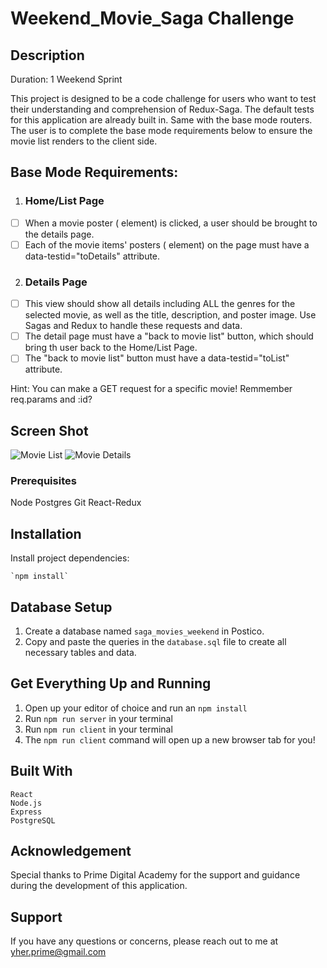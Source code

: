 # Weekend_Movie_Saga Challenge

## Description

Duration: 1 Weekend Sprint

This project is designed to be a code challenge for users who want to test their understanding and comprehension of Redux-Saga. The default tests for this application are already built in. Same with the base mode routers. The user is to complete the base mode requirements below to ensure the movie list renders to the client side.

## Base Mode Requirements:

1. ### Home/List Page

- [ ] When a movie poster (<img> element) is clicked, a user should be brought to the details page.
- [ ] Each of the movie items' posters (<image> element) on the page must have a data-testid="toDetails" attribute.

2. ### Details Page

- [ ] This view should show all details including ALL the genres for the selected movie, as well as the title, description, and poster image. Use Sagas and Redux to handle these requests and data.
- [ ] The detail page must have a "back to movie list" button, which should bring th user back to the Home/List Page.
- [ ] The "back to movie list" button must have a data-testid="toList" attribute.

Hint: You can make a GET request for a specific movie! Remmember req.params and :id?

## Screen Shot

![Movie List](<Screenshot 2024-03-05 at 12.34.45 AM.png>)
![Movie Details](<Screenshot 2024-03-05 at 12.32.56 AM.png>)

### Prerequisites

Node
Postgres
Git
React-Redux

## Installation

Install project dependencies:

```
`npm install`
```

## Database Setup

1. Create a database named `saga_movies_weekend` in Postico.
2. Copy and paste the queries in the `database.sql` file to create all necessary tables and data.

## Get Everything Up and Running

1. Open up your editor of choice and run an `npm install`
2. Run `npm run server` in your terminal
3. Run `npm run client` in your terminal
4. The `npm run client` command will open up a new browser tab for you!

## Built With

```
React
Node.js
Express
PostgreSQL
```

## Acknowledgement

Special thanks to Prime Digital Academy for the support and guidance during the development of this application.

## Support

If you have any questions or concerns, please reach out to me at yher.prime@gmail.com
